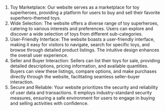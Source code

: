 1. Toy Marketplace: Our website serves as a marketplace for toy superheroes, providing a platform for users to buy and sell their favorite superhero-themed toys.
2. Wide Selection: The website offers a diverse range of toy superheroes, catering to various interests and preferences. Users can explore and discover a wide selection of toys from different sub-categories.
3. User-Friendly Interface: The website boasts a user-friendly interface, making it easy for visitors to navigate, search for specific toys, and browse through detailed product listings. The intuitive design enhances the overall user experience.
4. Seller and Buyer Interaction: Sellers can list their toys for sale, providing detailed descriptions, pricing information, and available quantities. Buyers can view these listings, compare options, and make purchases directly through the website, facilitating seamless seller-buyer interaction.
5. Secure and Reliable: Your website prioritizes the security and reliability of user data and transactions. It employs industry-standard security measures, ensuring a safe environment for users to engage in buying and selling activities with confidence.


<!-- ----------Live Link: https://toy-marketplace-client-bd417.web.app/------------ -->